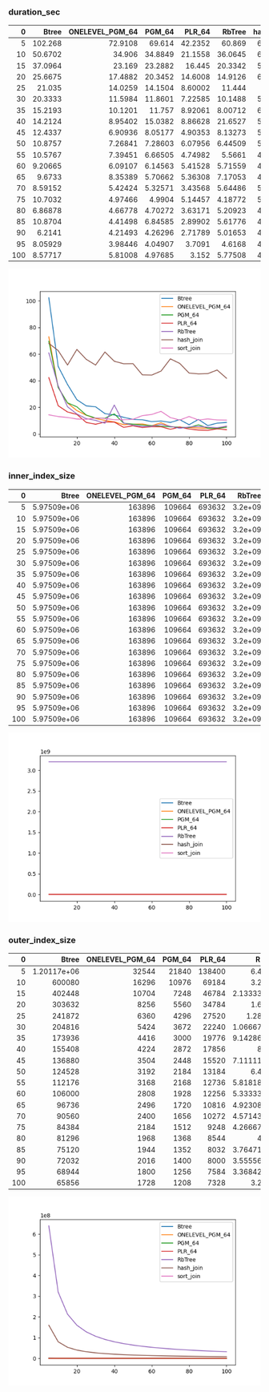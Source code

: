 ### duration_sec

|   0 |     Btree |   ONELEVEL_PGM_64 |   PGM_64 |   PLR_64 |   RbTree |   hash_join |   sort_join |
|----:|----------:|------------------:|---------:|---------:|---------:|------------:|------------:|
|   5 | 102.268   |          72.9108  | 69.614   | 42.2352  | 60.869   |     67.9864 |     14.3173 |
|  10 |  50.6702  |          34.906   | 34.8849  | 21.1558  | 36.0645  |     62.5625 |     13.0062 |
|  15 |  37.0964  |          23.169   | 23.2882  | 16.445   | 20.3342  |     51.7112 |     12.3147 |
|  20 |  25.6675  |          17.4882  | 20.3452  | 14.6008  | 14.9126  |     63.4242 |     11.1648 |
|  25 |  21.035   |          14.0259  | 14.1504  |  8.60002 | 11.444   |     56.003  |     10.9371 |
|  30 |  20.3333  |          11.5984  | 11.8601  |  7.22585 | 10.1488  |     51.6988 |     11.9629 |
|  35 |  15.2193  |          10.1201  | 11.757   |  8.92061 |  8.00712 |     61.4913 |     11.5454 |
|  40 |  14.2124  |           8.95402 | 15.0382  |  8.86628 | 21.6527  |     54.5613 |     10.6351 |
|  45 |  12.4337  |           6.90936 |  8.05177 |  4.90353 |  8.13273 |     52.6773 |     10.6265 |
|  50 |  10.8757  |           7.26841 |  7.28603 |  6.07956 |  6.44509 |     52.7576 |     10.9341 |
|  55 |  10.5767  |           7.39451 |  6.66505 |  4.74982 |  5.5661  |     44.3554 |     13.7124 |
|  60 |   9.20665 |           6.09107 |  6.14563 |  5.41528 |  5.71559 |     44.1585 |     14.559  |
|  65 |   9.6733  |           8.35389 |  5.70662 |  5.36308 |  7.17053 |     47.1522 |     16.9069 |
|  70 |   8.59152 |           5.42424 |  5.32571 |  3.43568 |  5.64486 |     56.3472 |     12.2229 |
|  75 |  10.7032  |           4.97466 |  4.9904  |  5.14457 |  4.18772 |     52.9247 |     10.3965 |
|  80 |   6.86878 |           4.66778 |  4.70272 |  3.63171 |  5.20923 |     45.6807 |     13.029  |
|  85 |  10.8704  |           4.41498 |  6.84585 |  2.89902 |  5.61776 |     45.0425 |     10.4085 |
|  90 |   6.2141  |           4.21493 |  4.26296 |  2.71789 |  5.01653 |     45.2501 |     11.2291 |
|  95 |   8.05929 |           3.98446 |  4.04907 |  3.7091  |  4.6168  |     47.9573 |     10.4565 |
| 100 |   8.57717 |           5.81008 |  4.97685 |  3.152   |  5.77508 |     41.7933 |     10.3229 |

![duration_sec.png](duration_sec.png)

### inner_index_size

|   0 |       Btree |   ONELEVEL_PGM_64 |   PGM_64 |   PLR_64 |   RbTree |   hash_join |   sort_join |
|----:|------------:|------------------:|---------:|---------:|---------:|------------:|------------:|
|   5 | 5.97509e+06 |            163896 |   109664 |   693632 |  3.2e+09 |         nan |         nan |
|  10 | 5.97509e+06 |            163896 |   109664 |   693632 |  3.2e+09 |         nan |         nan |
|  15 | 5.97509e+06 |            163896 |   109664 |   693632 |  3.2e+09 |         nan |         nan |
|  20 | 5.97509e+06 |            163896 |   109664 |   693632 |  3.2e+09 |         nan |         nan |
|  25 | 5.97509e+06 |            163896 |   109664 |   693632 |  3.2e+09 |         nan |         nan |
|  30 | 5.97509e+06 |            163896 |   109664 |   693632 |  3.2e+09 |         nan |         nan |
|  35 | 5.97509e+06 |            163896 |   109664 |   693632 |  3.2e+09 |         nan |         nan |
|  40 | 5.97509e+06 |            163896 |   109664 |   693632 |  3.2e+09 |         nan |         nan |
|  45 | 5.97509e+06 |            163896 |   109664 |   693632 |  3.2e+09 |         nan |         nan |
|  50 | 5.97509e+06 |            163896 |   109664 |   693632 |  3.2e+09 |         nan |         nan |
|  55 | 5.97509e+06 |            163896 |   109664 |   693632 |  3.2e+09 |         nan |         nan |
|  60 | 5.97509e+06 |            163896 |   109664 |   693632 |  3.2e+09 |         nan |         nan |
|  65 | 5.97509e+06 |            163896 |   109664 |   693632 |  3.2e+09 |         nan |         nan |
|  70 | 5.97509e+06 |            163896 |   109664 |   693632 |  3.2e+09 |         nan |         nan |
|  75 | 5.97509e+06 |            163896 |   109664 |   693632 |  3.2e+09 |         nan |         nan |
|  80 | 5.97509e+06 |            163896 |   109664 |   693632 |  3.2e+09 |         nan |         nan |
|  85 | 5.97509e+06 |            163896 |   109664 |   693632 |  3.2e+09 |         nan |         nan |
|  90 | 5.97509e+06 |            163896 |   109664 |   693632 |  3.2e+09 |         nan |         nan |
|  95 | 5.97509e+06 |            163896 |   109664 |   693632 |  3.2e+09 |         nan |         nan |
| 100 | 5.97509e+06 |            163896 |   109664 |   693632 |  3.2e+09 |         nan |         nan |

![inner_index_size.png](inner_index_size.png)

### outer_index_size

|   0 |            Btree |   ONELEVEL_PGM_64 |   PGM_64 |   PLR_64 |      RbTree |   hash_join |   sort_join |
|----:|-----------------:|------------------:|---------:|---------:|------------:|------------:|------------:|
|   5 |      1.20117e+06 |             32544 |    21840 |   138400 | 6.4e+08     | 1.6e+08     |         nan |
|  10 | 600080           |             16296 |    10976 |    69184 | 3.2e+08     | 8e+07       |         nan |
|  15 | 402448           |             10704 |     7248 |    46784 | 2.13333e+08 | 5.33333e+07 |         nan |
|  20 | 303632           |              8256 |     5560 |    34784 | 1.6e+08     | 4e+07       |         nan |
|  25 | 241872           |              6360 |     4296 |    27520 | 1.28e+08    | 3.2e+07     |         nan |
|  30 | 204816           |              5424 |     3672 |    22240 | 1.06667e+08 | 2.66667e+07 |         nan |
|  35 | 173936           |              4416 |     3000 |    19776 | 9.14286e+07 | 2.28571e+07 |         nan |
|  40 | 155408           |              4224 |     2872 |    17856 | 8e+07       | 2e+07       |         nan |
|  45 | 136880           |              3504 |     2448 |    15520 | 7.11111e+07 | 1.77778e+07 |         nan |
|  50 | 124528           |              3192 |     2184 |    13184 | 6.4e+07     | 1.6e+07     |         nan |
|  55 | 112176           |              3168 |     2168 |    12736 | 5.81818e+07 | 1.45455e+07 |         nan |
|  60 | 106000           |              2808 |     1928 |    12256 | 5.33333e+07 | 1.33333e+07 |         nan |
|  65 |  96736           |              2496 |     1720 |    10816 | 4.92308e+07 | 1.23077e+07 |         nan |
|  70 |  90560           |              2400 |     1656 |    10272 | 4.57143e+07 | 1.14286e+07 |         nan |
|  75 |  84384           |              2184 |     1512 |     9248 | 4.26667e+07 | 1.06667e+07 |         nan |
|  80 |  81296           |              1968 |     1368 |     8544 | 4e+07       | 1e+07       |         nan |
|  85 |  75120           |              1944 |     1352 |     8032 | 3.76471e+07 | 9.41177e+06 |         nan |
|  90 |  72032           |              2016 |     1400 |     8000 | 3.55556e+07 | 8.8889e+06  |         nan |
|  95 |  68944           |              1800 |     1256 |     7584 | 3.36842e+07 | 8.42106e+06 |         nan |
| 100 |  65856           |              1728 |     1208 |     7328 | 3.2e+07     | 8e+06       |         nan |

![outer_index_size.png](outer_index_size.png)

